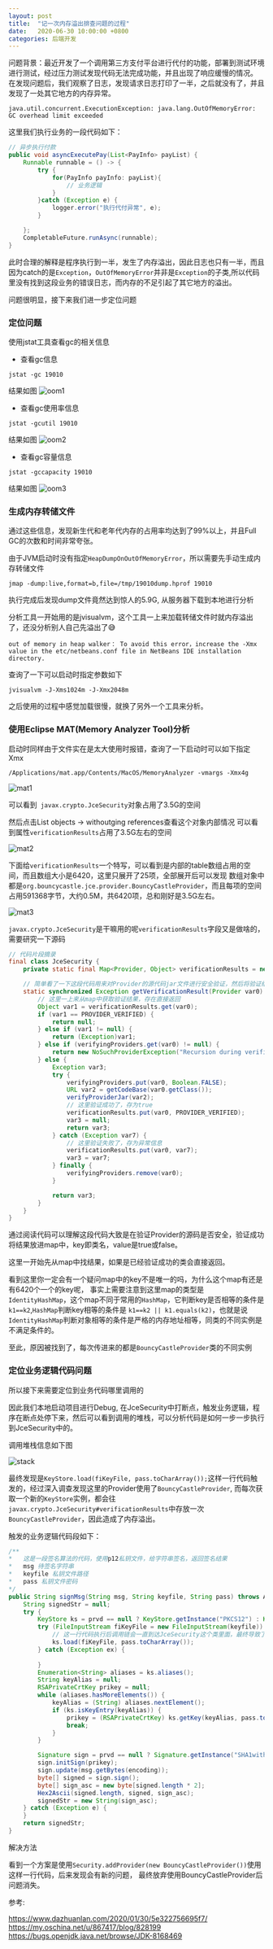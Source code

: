 ```yaml
---
layout: post
title:  "记一次内存溢出排查问题的过程"
date:   2020-06-30 10:00:00 +0800
categories: 后端开发
---
```


问题背景：最近开发了一个调用第三方支付平台进行代付的功能，部署到测试环境进行测试，经过压力测试发现代码无法完成功能，并且出现了响应缓慢的情况。
在发现问题后，我们观察了日志，发现请求日志打印了一半，之后就没有了，并且发现了一处其它地方的内存异常。

```
java.util.concurrent.ExecutionException: java.lang.OutOfMemoryError: GC overhead limit exceeded
```

这里我们执行业务的一段代码如下：
```java
// 异步执行付款
public void asyncExecutePay(List<PayInfo> payList) {
    Runnable runnable = () -> {
        try {
            for(PayInfo payInfo: payList){
                // 业务逻辑
            }
        }catch (Exception e) {
            logger.error("执行代付异常", e);
        }

    };
    CompletableFuture.runAsync(runnable);
}

```

此时合理的解释是程序执行到一半，发生了内存溢出，因此日志也只有一半，而且因为catch的是`Exception`，`OutOfMemoryError`并非是`Exception`的子类,所以代码里没有找到这段业务的错误日志，而内存的不足引起了其它地方的溢出。

问题很明显，接下来我们进一步定位问题

### 定位问题

使用jstat工具查看gc的相关信息

- 查看gc信息

```
jstat -gc 19010
```

结果如图
![oom1](/assets/images/oom/oomm1.png)


- 查看gc使用率信息
```
jstat -gcutil 19010
```

结果如图
![oom2](/assets/images/oom/oomm2.png)

- 查看gc容量信息

```
jstat -gccapacity 19010
```

结果如图
![oom3](/assets/images/oom/oomm3.png)

### 生成内存转储文件

通过这些信息，发现新生代和老年代内存的占用率均达到了99%以上，并且Full GC的次数和时间非常夸张。

由于JVM启动时没有指定`HeapDumpOnOutOfMemoryError`，所以需要先手动生成内存转储文件

```
jmap -dump:live,format=b,file=/tmp/19010dump.hprof 19010
```

执行完成后发现dump文件竟然达到惊人的5.9G, 从服务器下载到本地进行分析

分析工具一开始用的是jvisualvm，这个工具一上来加载转储文件时就内存溢出了，还没分析别人自己先溢出了😅

```
out of memory in heap walker： To avoid this error，increase the -Xmx value in the etc/netbeans.conf file in NetBeans IDE installation directory.
```

查询了一下可以启动时指定参数如下

```
jvisualvm -J-Xms1024m -J-Xmx2048m
```

之后使用的过程中感觉加载很慢，就换了另外一个工具来分析。

### 使用Eclipse MAT(Memory Analyzer Tool)分析 

启动时同样由于文件实在是太大使用时报错，查询了一下启动时可以如下指定Xmx

```
/Applications/mat.app/Contents/MacOS/MemoryAnalyzer -vmargs -Xmx4g
```
![mat1](/assets/images/oom/mat1.png)

可以看到` javax.crypto.JceSecurity`对象占用了3.5G的空间


然后点击List objects -> withoutging references查看这个对象内部情况
可以看到属性`verificationResults`占用了3.5G左右的空间

![mat2](/assets/images/oom/mat2.png)

下面给`verificationResults`一个特写，可以看到是内部的table数组占用的空间，而且数组大小是6420，这里只展开了25项，全部展开后可以发现
数组对象中都是`org.bouncycastle.jce.provider.BouncyCastleProvider`，而且每项的空间占用591368字节，大约0.5M，共6420项，总和刚好是3.5G左右。

![mat3](/assets/images/oom/mat3.png)

`javax.crypto.JceSecurity`是干嘛用的呢`verificationResults`字段又是做啥的，需要研究一下源码

```java
// 代码片段摘录
final class JceSecurity {
    private static final Map<Provider, Object> verificationResults = new IdentityHashMap();

    // 简单看了一下这段代码用来对Provider的源代码jar文件进行安全验证，然后将验证结果存为true或者false
    static synchronized Exception getVerificationResult(Provider var0) {
        // 这里一上来从map中获取验证结果，存在直接返回
        Object var1 = verificationResults.get(var0);
        if (var1 == PROVIDER_VERIFIED) {
            return null;
        } else if (var1 != null) {
            return (Exception)var1;
        } else if (verifyingProviders.get(var0) != null) {
            return new NoSuchProviderException("Recursion during verification");
        } else {
            Exception var3;
            try {
                verifyingProviders.put(var0, Boolean.FALSE);
                URL var2 = getCodeBase(var0.getClass());
                verifyProviderJar(var2);
                // 这里验证成功了，存为true
                verificationResults.put(var0, PROVIDER_VERIFIED);
                var3 = null;
                return var3;
            } catch (Exception var7) {
                // 这里验证失败了，存为异常信息
                verificationResults.put(var0, var7);
                var3 = var7;
            } finally {
                verifyingProviders.remove(var0);
            }

            return var3;
        }
    }
}
```

通过阅读代码可以理解这段代码大致是在验证Provider的源码是否安全，验证成功将结果放进map中，key即类名，value是true或false。

这里一开始先从map中找结果，如果是已经验证成功的类会直接返回。

看到这里你一定会有一个疑问map中的key不是唯一的吗，为什么这个map有还是有6420个一个的key呢，
事实上需要注意到这里map的类型是`IdentityHashMap`，这个map不同于常用的`HashMap`，它判断key是否相等的条件是`k1==k2`,`HashMap`判断key相等的条件是
`k1==k2 || k1.equals(k2)`，也就是说`IdentityHashMap`判断对象相等的条件是严格的内存地址相等，同类的不同实例是不满足条件的。

至此，原因被找到了，每次传进来的都是`BouncyCastleProvider`类的不同实例

### 定位业务逻辑代码问题

所以接下来需要定位到业务代码哪里调用的

因此我们本地启动项目进行Debug, 在JceSecurity中打断点，触发业务逻辑，程序在断点处停下来，然后可以看到调用的堆栈，可以分析代码是如何一步一步执行到JceSecurity中的。

调用堆栈信息如下图

![stack](/assets/images/oom/code-stack.png)

最终发现是`KeyStore.load(fiKeyFile, pass.toCharArray());`这样一行代码触发的，经过深入调查发现这里的Provider使用了`BouncyCastleProvider`, 而每次获取一个新的`KeyStore`实例，都会往`javax.crypto.JceSecurity#verificationResults`中存放一次`BouncyCastleProvider`，因此造成了内存溢出。

触发的业务逻辑代码段如下：

```java
/**
*   这是一段签名算法的代码，使用p12私钥文件，给字符串签名，返回签名结果
*   msg 待签名字符串
*   keyfile 私钥文件路径
*   pass 私钥文件密码
*/
public String signMsg(String msg, String keyfile, String pass) throws AIPGException {
    String signedStr = null;
    try {
        KeyStore ks = prvd == null ? KeyStore.getInstance("PKCS12") : KeyStore.getInstance("PKCS12", prvd);
        try (FileInputStream fiKeyFile = new FileInputStream(keyfile)) {
            // 这一行代码执行后调用链会一直到达JceSecurity这个类里面，最终导致了内存溢出
            ks.load(fiKeyFile, pass.toCharArray());
        } catch (Exception ex) {
            
        }
        Enumeration<String> aliases = ks.aliases();
        String keyAlias = null;
        RSAPrivateCrtKey prikey = null;
        while (aliases.hasMoreElements()) {
            keyAlias = (String) aliases.nextElement();
            if (ks.isKeyEntry(keyAlias)) {
                prikey = (RSAPrivateCrtKey) ks.getKey(keyAlias, pass.toCharArray());
                break;
            }
        }

        Signature sign = prvd == null ? Signature.getInstance("SHA1withRSA") : Signature.getInstance("SHA1withRSA", prvd);
        sign.initSign(prikey);
        sign.update(msg.getBytes(encoding));
        byte[] signed = sign.sign();
        byte[] sign_asc = new byte[signed.length * 2];
        Hex2Ascii(signed.length, signed, sign_asc);
        signedStr = new String(sign_asc);
    } catch (Exception e) {
    }
    return signedStr;
}
```

解决方法

看到一个方案是使用`Security.addProvider(new BouncyCastleProvider())`使用这样一行代码，后来发现会有新的问题，
最终放弃使用BouncyCastleProvider后问题消失。


参考:  

https://www.dazhuanlan.com/2020/01/30/5e322756695f7/  
https://my.oschina.net/u/867417/blog/828199  
https://bugs.openjdk.java.net/browse/JDK-8168469

